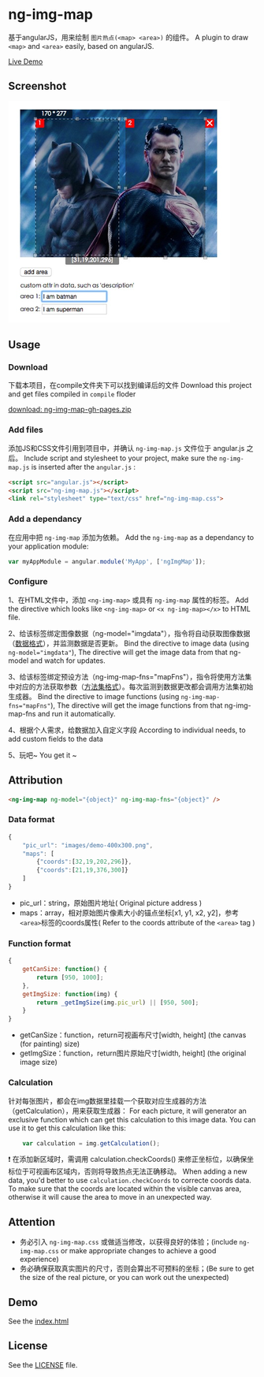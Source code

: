 # ng-img-map

基于angularJS，用来绘制 `图片热点(<map> <area>)` 的组件。
A plugin to draw `<map>` and `<area>` easily, based on angularJS.

[Live Demo](http://thunf.github.io/ng-img-map)

## Screenshot

![demo](/images/screenshot.png)

## Usage

### Download

下载本项目，在compile文件夹下可以找到编译后的文件
Download this project and get files compiled in `compile` floder

[download: ng-img-map-gh-pages.zip](https://github.com/Thunf/ng-img-map/archive/gh-pages.zip)

### Add files

添加JS和CSS文件引用到项目中，并确认 `ng-img-map.js` 文件位于 angular.js 之后。
Include script and stylesheet to your project, make sure the `ng-img-map.js` is inserted after the `angular.js` :

```html
<script src="angular.js"></script>
<script src="ng-img-map.js"></script>
<link rel="stylesheet" type="text/css" href="ng-img-map.css">
```

### Add a dependancy

在应用中把 `ng-img-map` 添加为依赖。
Add the `ng-img-map` as a dependancy to your application module:

```js
var myAppModule = angular.module('MyApp', ['ngImgMap']);
```

### Configure

<div ng-img-map ng-img-map-fns="mapFns" ng-model="img"></div>

1、在HTML文件中，添加 `<ng-img-map>` 或具有 `ng-img-map` 属性的标签。
    Add the directive which looks like `<ng-img-map>` or `<x ng-img-map></x>` to HTML file.

2、给该标签绑定图像数据（ng-model="imgdata"），指令将自动获取图像数据（[数据格式](#数据格式)），并监测数据是否更新。
    Bind the directive to image data (using `ng-model="imgdata"`), The directive will get the image data from that ng-model and watch for updates.

3、给该标签绑定预设方法（ng-img-map-fns="mapFns"），指令将使用方法集中对应的方法获取参数（[方法集格式](#方法集格式)）。每次监测到数据更改都会调用方法集初始生成器。
    Bind the directive to image functions (using `ng-img-map-fns="mapFns"`), The directive will get the image functions from that ng-img-map-fns and run it automatically.

4、根据个人需求，给数据加入自定义字段
    According to individual needs, to add custom fields to the data

5、玩吧~
    You get it ~

## Attribution

```html
<ng-img-map ng-model="{object}" ng-img-map-fns="{object}" />
```

### Data format

```js
{
    "pic_url": "images/demo-400x300.png",
    "maps": [
        {"coords":[32,19,202,296]},
        {"coords":[21,19,376,300]}
    ]
}
```
- pic_url：string，原始图片地址( Original picture address )
- maps：array，相对原始图片像素大小的锚点坐标[x1, y1, x2, y2]，参考`<area>`标签的coords属性( Refer to the coords attribute of the `<area>` tag )

### Function format

```js
{
    getCanSize: function() {
        return [950, 1000];
    },
    getImgSize: function(img) {
        return _getImgSize(img.pic_url) || [950, 500];
    }
}
```
- getCanSize：function，return可视画布尺寸[width, height] (the canvas (for painting) size)
- getImgSize：function，return图片原始尺寸[width, height] (the original image size)


### Calculation

针对每张图片，都会在img数据里挂载一个获取对应生成器的方法（getCalculation），用来获取生成器：
For each picture, it will generator an exclusive function which can get this calculation to this image data. You can use it to get this calculation like this:

```js
	var calculation = img.getCalculation();
```

:exclamation: 在添加新区域时，需调用 calculation.checkCoords() 来修正坐标位，以确保坐标位于可视画布区域内，否则将导致热点无法正确移动。 
    When adding a new data, you'd better to use `calculation.checkCoords` to correcte coords data. 
    To make sure that the coords are located within the visible canvas area, otherwise it will cause the area to move in an unexpected way.


## Attention

- 务必引入 `ng-img-map.css` 或做适当修改，以获得良好的体验；(include `ng-img-map.css` or make appropriate changes to achieve a good experience)
- 务必确保获取真实图片的尺寸，否则会算出不可预料的坐标；(Be sure to get the size of the real picture, or you can work out the unexpected)


## Demo

See the [index.html](https://github.com/thunf/ng-img-map/blob/gh-pages/index.html)


## License

See the [LICENSE](https://github.com/thunf/ng-img-map/blob/gh-pages/LICENSE) file.

